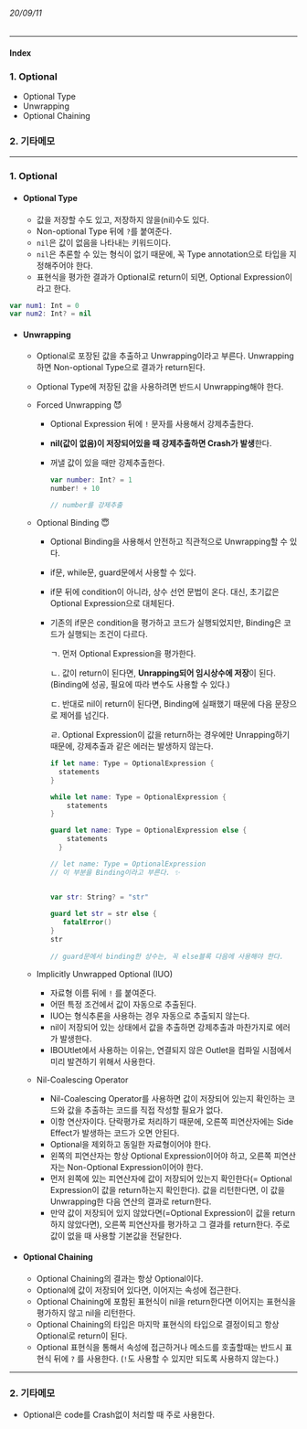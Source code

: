 ###### 20/09/11

------



#### Index

### **1.  Optional**

-  Optional Type
-  Unwrapping
-  Optional Chaining



### **2.  기타메모**



------



### **1.  Optional**

- #### Optional Type

  - 값을 저장할 수도 있고, 저장하지 않을(nil)수도 있다.
  - Non-optional Type 뒤에 `?`를 붙여준다.
  - `nil`은 값이 없음을 나타내는 키워드이다.
  - `nil`은 추론할 수 있는 형식이 없기 때문에, 꼭 Type annotation으로 타입을 지정해주어야 한다.
  - 표현식을 평가한 결과가 Optional로 return이 되면, Optional Expression이라고 한다.

```swift
var num1: Int = 0
var num2: Int? = nil
```



- #### Unwrapping

  - Optional로 포장된 값을 추출하고 Unwrapping이라고 부른다. Unwrapping하면 Non-optional Type으로 결과가 return된다.
  - Optional Type에 저장된 값을 사용하려면 반드시 Unwrapping해야 한다.

  - Forced Unwrapping 😈

    - Optional Expression 뒤에 `!` 문자를 사용해서 강제추출한다.

    - **nil(값이 없음)이 저장되어있을 때 강제추출하면 Crash가 발생**한다.

    - 꺼낼 값이 있을 때만 강제추출한다. 

      ```swift
      var number: Int? = 1
      number! + 10
      
      // number를 강제추출
      ```

      

  

  - Optional Binding 😇

    - Optional Binding을 사용해서 안전하고 직관적으로 Unwrapping할 수 있다.

    - if문, while문, guard문에서 사용할 수 있다.

    - if문 뒤에 condition이 아니라, 상수 선언 문법이 온다. 대신, 초기값은 Optional Expression으로 대체된다.

    - 기존의 if문은 condition을 평가하고 코드가 실행되었지만, Binding은 코드가 실행되는 조건이 다르다.

      ㄱ. 먼저 Optional Expression을 평가한다.

      ㄴ. 값이 return이 된다면, **Unrapping되어 임시상수에 저장**이 된다. (Binding에 성공, 필요에 따라 변수도 사용할 수 있다.)

      ㄷ. 반대로 nil이 return이 된다면, Binding에 실패했기 때문에 다음 문장으로 제어를 넘긴다.

      ㄹ. Optional Expression이 값을 return하는 경우에만 Unrapping하기 때문에, 강제추출과 같은 에러는 발생하지 않는다. 

      ```swift
      if let name: Type = OptionalExpression {
      	statements
      }
      
      while let name: Type = OptionalExpression {
          statements
      }
      
      guard let name: Type = OptionalExpression else {
          statements
        }
      
      // let name: Type = OptionalExpression
      // 이 부분을 Binding이라고 부른다. ✨
      
      
      var str: String? = "str"
        
      guard let str = str else {
         fatalError()
      }
      str
        
      // guard문에서 binding한 상수는, 꼭 else블록 다음에 사용해야 한다.
      ```

      

  - Implicitly Unwrapped Optional (IUO)
    - 자료형 이름 뒤에 `!` 를 붙여준다.
    - 어떤 특정 조건에서 값이 자동으로 추출된다.
    - IUO는 형식추론을 사용하는 경우 자동으로 추출되지 않는다.
    - nil이 저장되어 있는 상태에서 값을 추출하면 강제추출과 마찬가지로 에러가 발생한다.
    - IBOUtlet에서 사용하는 이유는, 연결되지 않은 Outlet을 컴파일 시점에서 미리 발견하기 위해서 사용한다.

  

  - Nil-Coalescing Operator

    - Nil-Coalescing Operator를 사용하면 값이 저장되어 있는지 확인하는 코드와 값을 추출하는 코드를 직접 작성할 필요가 없다.
    - 이항 연산자이다. 단락평가로 처리하기 때문에, 오른쪽 피연산자에는 Side Effect가 발생하는 코드가 오면 안된다.
    - Optional을 제외하고 동일한 자료형이어야 한다.
    - 왼쪽의 피연산자는 항상 Optional Expression이어야 하고, 오른쪽 피연산자는 Non-Optional Expression이어야 한다.
    - 먼저 왼쪽에 있는 피연산자에 값이 저장되어 있는지 확인한다(= Optional Expression이 값을 return하는지 확인한다). 값을 리턴한다면, 이 값을 Unwrapping한 다음 연산의 결과로 return한다.
    - 만약 값이 저장되어 있지 않았다면(=Optional Expression이 값을 return하지 않았다면), 오른쪽 피연산자를 평가하고 그 결과를 return한다. 주로 값이 없을 때 사용할 기본값을 전달한다.

    

- #### Optional Chaining

  - Optional Chaining의 결과는 항상 Optional이다.
  - Optional에 값이 저장되어 있다면, 이어지는 속성에 접근한다.
  - Optional Chaining에 포함된 표현식이 nil을 return한다면 이어지는 표현식을 평가하지 않고 nil을 리턴한다.
  - Optional Chaining의 타입은 마지막 표현식의 타입으로 결정이되고 항상 Optional로 return이 된다.
  - Optional 표현식을 통해서 속성에 접근하거나 메소드를 호출할때는 반드시 표현식 뒤에 `?` 를 사용한다. (`!`도 사용할 수 있지만 되도록 사용하지 않는다.)



------



### **2. 기타메모**

- Optional은 code를 Crash없이 처리할 때 주로 사용한다.
